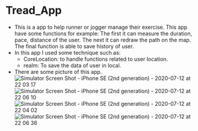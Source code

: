 # Tread_App
- This is a app to help runner or jogger manage their exercise. This app have some functions for example: The first it can measure the duration, pace, distance of the user. The next it can redraw the path on the map. The final function is able to save history of user.
- In this app I used some technique such as:
    + CoreLocation: to handle functions related to user location.
    + realm: To save the data of user in local.
- There are some picture of this app.
![Simulator Screen Shot - iPhone SE (2nd generation) - 2020-07-12 at 22 03 17](https://user-images.githubusercontent.com/46244010/87249977-5a705c00-c48c-11ea-91cf-0461a4ee0b42.png)
![Simulator Screen Shot - iPhone SE (2nd generation) - 2020-07-12 at 22 06 10](https://user-images.githubusercontent.com/46244010/87249978-5c3a1f80-c48c-11ea-819f-0c7add58d0db.png)
![Simulator Screen Shot - iPhone SE (2nd generation) - 2020-07-12 at 22 04 02](https://user-images.githubusercontent.com/46244010/87249984-5f351000-c48c-11ea-9a69-4784a11b2991.png)
![Simulator Screen Shot - iPhone SE (2nd generation) - 2020-07-12 at 22 06 36](https://user-images.githubusercontent.com/46244010/87250102-1f225d00-c48d-11ea-999e-a8441cc2d224.png)
